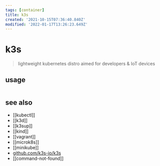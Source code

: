 ```yaml
---
tags: [container]
title: k3s
created: '2021-10-15T07:36:40.840Z'
modified: '2022-01-17T13:26:23.649Z'
---
```


# k3s

> lightweight kubernetes distro aimed for developers & IoT devices

## usage

```sh

```

## see also

- [[kubectl]]
- [[k3d]]
- [[k3sup]]
- [[kind]]
- [[vagrant]]
- [[microk8s]]
- [[minikube]]
- [github.com/k3s-io/k3s](https://github.com/k3s-io/k3s)
- [[command-not-found]]

